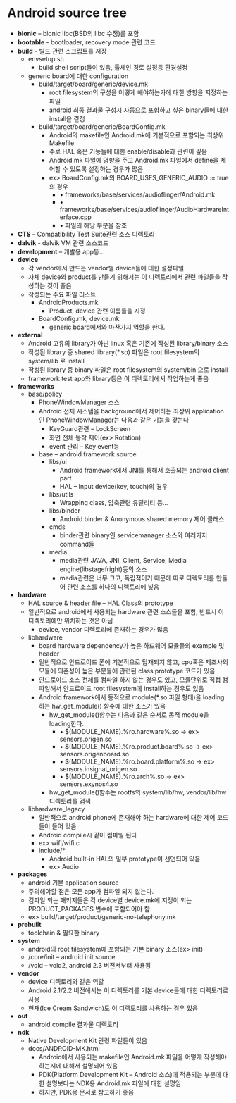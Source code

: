 
Android source tree
=====
-  **bionic** – bionic libc(BSD의 libc 수정)를 포함  
-  **bootable** - bootloader, recovery mode 관련 코드  
-  **build** - 빌드 관련 스크립트를 저장  
	-  envsetup.sh  
		-  build shell script들이 있음, 툴체인 경로 설정등 환경설정  
	-  generic board에 대한 configuration  
		-  build/target/board/generic/device.mk  
			-  root filesystem의 구성을 어떻게 해야하는가에 대한 방향을 지정하는 파일  
			-  android 최종 결과물 구성시 자동으로 포함하고 싶은 binary들에 대한 install을 결정  
		-  build/target/board/generic/BoardConfig.mk  
			-  Android의 makefile인 Android.mk에 기본적으로 포함되는 최상위 Makefile  
			-  주로 HAL 혹은 기능들에 대한 enable/disable과 관련이 깊음  
			-  Android.mk 파일에 영향을 주고 Android.mk 파일에서 define을 제어할 수 있도록 설정하는 경우가 많음  
			-  ex> BoardConfig.mk의 BOARD_USES_GENERIC_AUDIO := true 의 경우  
				- • frameworks/base/services/audioflinger/Android.mk  
				- • frameworks/base/services/audioflinger/AudioHardwareInterface.cpp  
				- • 파일의 해당 부분을 참조  
-  **CTS** – Compatibility Test Suite관련 소스 디렉토리  
-  **dalvik** - dalvik VM 관련 소스코드  
-  **development** – 개발용 app등…  
-  **device**  
	-  각 vendor에서 만드는 vendor별 device들에 대한 설정파일  
	-  자체 device와 product를 만들기 위해서는 이 디렉토리에서 관련 파일들을 작성하는 것이 좋음  
	-  작성되는 주요 파일 리스트  
		-  AndroidProducts.mk  
			-  Product, device 관련 이름들을 지정  
		-  BoardConfig.mk, device.mk  
			-  generic board에서와 마찬가지 역할을 한다.  
-  **external**  
	-  Android 고유의 library가 아닌 linux 혹은 기존에 작성된 library/binary 소스  
	-  작성된 library 중 shared library(*.so) 파일은 root filesystem의 system/lib 로 install  
	-  작성된 library 중 binary 파일은 root filesystem의 system/bin 으로 install  
	-  framework test app와 library등은 이 디렉토리에서 작업하는게 좋음  
-  **frameworks**  
	-  base/policy  
		-  PhoneWindowManager 소스  
		-  Android 전체 시스템을 background에서 제어하는 최상위 application인 PhoneWindowManager는 다음과 같은 기능을 갖는다  
			-  KeyGuard관련 – LockScreen  
			-  화면 전체 동작 제어(ex> Rotation)  
			-  event 관리 – Key event등  
		-  base – android framework source  
			-  libs/ui  
				-  Android framework에서 JNI를 통해서 호출되는 android client part  
				-  HAL – Input device(key, touch)의 경우  
			-  libs/utils  
				-  Wrapping class, 압축관련 유틸리티 등…  
			-  libs/binder  
				-  Android binder & Anonymous shared memory 제어 클래스  
			-  cmds  
				-  binder관련 binary인 servicemanager 소스와 여러가지 command들  
			-  media  
				-  media관련 JAVA, JNI, Client, Service, Media engine(libstagefright)등의 소스  
				-  media관련은 너무 크고, 독립적이기 때문에 따로 디렉토리를 만들어 관련 소스를 하나의 디렉토리에 넣음  
-  **hardware**  
	-  HAL source & header file – HAL Class의 prototype  
	-  일반적으로 android에서 사용되는 hardware 관련 소스들을 포함, 반드시 이 디렉토리에만 위치하는 것은 아님  
		-  device, vendor 디렉토리에 존재하는 경우가 많음  
	-  libhardware  
		-  board hardware dependency가 높은 하드웨어 모듈들의 example 및 header  
		-  일반적으로 안드로이드 폰에 기본적으로 탑재되지 않고, cpu혹은 제조사의 모듈에 의존성이 높은 부분들에 관련된 class prototype 코드가 있음  
		-  안드로이드 소스 전체를 컴파일 하지 않는 경우도 있고, 모듈단위로 직접 컴파일해서 안드로이드 root filesystem에 install하는 경우도 있음  
		-  Android framework에서 동적으로 module(*.so 파일 형태)을 loading하는 hw_get_module() 함수에 대한 소스가 있음  
			-  hw_get_module()함수는 다음과 같은 순서로 동적 module을 loading한다.  
				- • $(MODULE_NAME).%ro.hardware%.so -> ex> sensors.origen.so  
				- • $(MODULE_NAME).%ro.product.board%.so -> ex> sensors.origenboard.so  
				- • $(MODULE_NAME).%ro.board.platform%.so -> ex> sensors.insignal_origen.so  
				- • $(MODULE_NAME).%ro.arch%.so -> ex> sensors.exynos4.so  
			-  hw_get_module()함수는 rootfs의 system/lib/hw, vendor/lib/hw 디렉토리를 검색  
	-  libhardware_legacy  
		-  일반적으로 android phone에 존재해야 하는 hardware에 대한 제어 코드들이 들어 있음  
		-  Android compile시 같이 컴파일 된다  
		-  ex> wifi/wifi.c  
		-  include/*  
			-  Android built-in HAL의 일부 prototype이 선언되어 있음  
			-  ex> Audio  
-  **packages**  
	-  android 기본 application source  
	-  주의해야할 점은 모든 app가 컴파일 되지 않는다.  
	-  컴파일 되는 패키지들은 각 device별 device.mk에 지정이 되는 PRODUCT_PACKAGES 변수에 포함되어야 함  
	-  ex> build/target/product/generic-no-telephony.mk  
-  **prebuilt**  
	-  toolchain & 필요한 binary  
-  **system**  
	-  android의 root filesystem에 포함되는 기본 binary 소스(ex> init)  
	-  /core/init – android init source  
	-  /vold – vold2, android 2.3 버전서부터 사용됨  
-  **vendor**  
	-  device 디렉토리와 같은 역할  
	-  Android 2.1/2.2 버전에서는 이 디렉토리를 기본 device들에 대한 디렉토리로 사용  
	-  현재(Ice Cream Sandwich)도 이 디렉토리를 사용하는 경우 있음  
-  **out**  
	-  android compile 결과물 디렉토리  
-  **ndk**  
	-  Native Development Kit 관련 파일들이 있음  
	-  docs/ANDROID-MK.html  
		-  Android에서 사용되는 makefile인 Android.mk 파일을 어떻게 작성해야 하는지에 대해서 설명되어 있음  
		-  PDK(Platform Development Kit – Android 소스)에 적용되는 부분에 대한 설명보다는 NDK용 Android.mk 파일에 대한 설명임  
		-  하지만, PDK용 문서로 참고하기 좋음  
